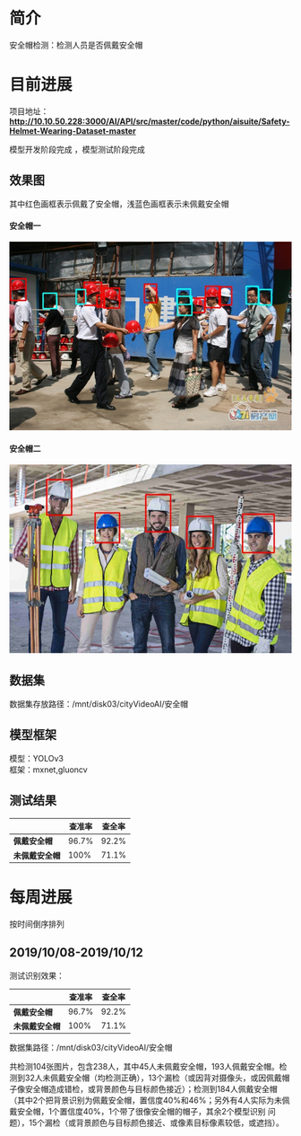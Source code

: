 # 简介

安全帽检测：检测人员是否佩戴安全帽

# 目前进展

项目地址：**http://10.10.50.228:3000/AI/API/src/master/code/python/aisuite/Safety-Helmet-Wearing-Dataset-master**   

模型开发阶段完成  ，模型测试阶段完成   

## 效果图

其中红色画框表示佩戴了安全帽，浅蓝色画框表示未佩戴安全帽

#### 安全帽一

![image](https://github.com/guomxin/city-video-analysis/blob/master/R%26D/images/safety_helmet1.jpg)   

#### 安全帽二

![image](https://github.com/guomxin/city-video-analysis/blob/master/R%26D/images/safety_helmet2.jpg)

## 数据集

数据集存放路径：/mnt/disk03/cityVideoAI/安全帽   

## 模型框架
模型：YOLOv3   
框架：mxnet,gluoncv

## 测试结果

|                  | 查准率 | 查全率 |
| ---------------- | ------ | ------ |
| **佩戴安全帽**   | 96.7%  | 92.2%  |
| **未佩戴安全帽** | 100%   | 71.1%  |

# 每周进展

按时间倒序排列

## 2019/10/08-2019/10/12

测试识别效果：

|                  | 查准率 | 查全率 |
| ---------------- | ------ | ------ |
| **佩戴安全帽**   | 96.7%  | 92.2%  |
| **未佩戴安全帽** | 100%   | 71.1%  |

数据集路径：/mnt/disk03/cityVideoAI/安全帽

共检测104张图片，包含238人，其中45人未佩戴安全帽，193人佩戴安全帽。检测到32人未佩戴安全帽（均检测正确），13个漏检（或因背对摄像头，或因佩戴帽子像安全帽造成错检，或背景颜色与目标颜色接近）；检测到184人佩戴安全帽（其中2个把背景识别为佩戴安全帽，置信度40%和46%；另外有4人实际为未佩戴安全帽，1个置信度40%，1个带了很像安全帽的帽子，其余2个模型识别 问题），15个漏检（或背景颜色与目标颜色接近、或像素目标像素较低，或遮挡）。

